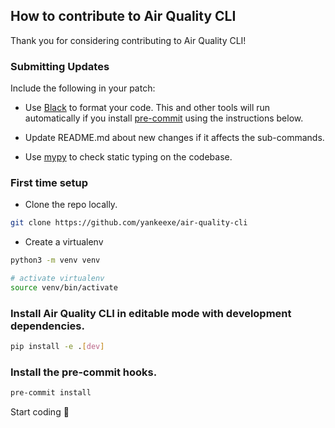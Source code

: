 ## How to contribute to Air Quality CLI

Thank you for considering contributing to Air Quality CLI!

### Submitting Updates

Include the following in your patch:

- Use [Black](https://github.com/psf/black) to format your code. This and other tools will run automatically if you install [pre-commit](https://github.com/pre-commit/pre-commit-hooks) using the instructions below.

- Update README.md about new changes if it affects the sub-commands.

- Use [mypy](https://github.com/python/mypy) to check static typing on the codebase.

### First time setup

- Clone the repo locally.

```bash
git clone https://github.com/yankeexe/air-quality-cli
```

- Create a virtualenv

```bash
python3 -m venv venv

# activate virtualenv
source venv/bin/activate
```

### Install Air Quality CLI in editable mode with development dependencies.

```bash
pip install -e .[dev]
```

### Install the pre-commit hooks.

```bash
pre-commit install
```

Start coding 🚀
